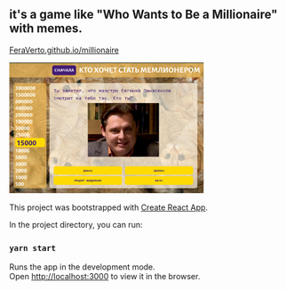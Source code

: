## it's a game like "Who Wants to Be a Millionaire" with memes.

[FeraVerto.github.io/millionaire](https://FeraVerto.github.io/millionaire)

<img middle="top" width="350" src="./src/static/image/readme.jpg" />

This project was bootstrapped with [Create React App](https://github.com/facebook/create-react-app).

In the project directory, you can run:

### `yarn start`

Runs the app in the development mode.\
Open [http://localhost:3000](http://localhost:3000) to view it in the browser.
